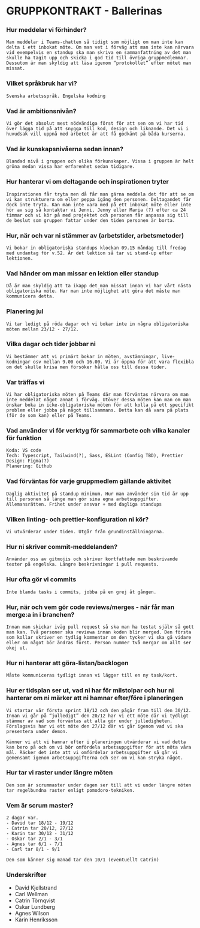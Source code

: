 # GRUPPKONTRAKT - Ballerinas	

### Hur meddelar vi förhinder?
    Man meddelar i Teams-chatten så tidigt som möjligt om man inte kan delta i ett inbokat möte. Om man vet i förväg att man inte kan närvara vid exempelvis en standup ska man skriva en sammanfattning av det man skulle ha tagit upp och skicka i god tid till övriga gruppmedlemmar. Dessutom är man skyldig att läsa igenom “protokollet” efter mötet man missat.

### Vilket språkbruk har vi?
    Svenska arbetsspråk. Engelska kodning

### Vad är ambitionsnivån?
    Vi gör det absolut mest nödvändiga först för att sen om vi har tid över lägga tid på att snygga till kod, design och liknande. Det vi i huvudsak vill uppnå med arbetet är att få godkänt på båda kurserna. 

### Vad är kunskapsnivåerna sedan innan?
    Blandad nivå i gruppen och olika förkunskaper. Vissa i gruppen är helt gröna medan vissa har erfarenhet sedan tidigare.

### Hur hanterar vi om deltagande och inspirationen tryter
    Inspirationen får tryta men då får man gärna meddela det för att se om vi kan strukturera om eller peppa igång den personen. Deltagandet får dock inte tryta. Kan man inte vara med på ett inbokat möte eller inte hör av sig så kontaktar vi Jenni, Jenny eller Maria (?) efter ca 24 timmar och vi kör på med projektet och personen får anpassa sig till de beslut som gruppen fattar under den tiden personen är borta. 

### Hur, när och var ni stämmer av (arbetstider, arbetsmetoder)
    Vi bokar in obligatoriska standups klockan 09.15 måndag till fredag med undantag för v.52. Är det lektion så tar vi stand-up efter lektionen. 

### Vad händer om man missar en lektion eller standup
    Då är man skyldig att ta ikapp det man missat innan vi har vårt nästa obligatoriska möte. Har man inte möjlighet att göra det måste man kommunicera detta. 

### Planering jul
    Vi tar ledigt på röda dagar och vi bokar inte in några obligatoriska möten mellan 23/12 - 27/12. 

### Vilka dagar och tider jobbar ni
    Vi bestämmer att vi primärt bokar in möten, avstämningar, live-kodningar osv mellan 9.00 och 16.00. Vi är öppna för att vara flexibla om det skulle krisa men försöker hålla oss till dessa tider. 

### Var träffas vi 
    Vi har obligatoriska möten på Teams där man förväntas närvara om man inte meddelat något annat i förväg. Utöver dessa möten kan man om man önskar boka in icke-obligatoriska möten för att kolla på ett specifikt problem eller jobba på något tillsammans. Detta kan då vara på plats (för de som kan) eller på Teams. 

### Vad använder vi för verktyg för sammarbete och vilka kanaler för funktion
    Koda: VS code
    Tech: Typescript, Tailwind(?), Sass, ESLint (Config TBD), Prettier
    Design: Figma(?)
    Planering: Github 

### Vad förväntas för varje gruppmedlem gällande aktivitet
    Daglig aktivitet på standup minimum. Hur man använder sin tid är upp till personen så länge man gör sina egna arbetsuppgifter. Allemansrätten. Frihet under ansvar + med dagliga standups

### Vilken linting- och prettier-konfiguration ni kör?
    Vi utvärderar under tiden. Utgår från grundinställningarna. 

### Hur ni skriver commit-meddelanden?
    Använder oss av gitmojis och skriver kortfattade men beskrivande texter på engelska. Längre beskrivningar i pull requests.

### Hur ofta gör vi commits
    Inte blanda tasks i commits, jobba på en grej åt gången.

### Hur, när och vem gör code reviews/merges - när får man merge:a in i branchen?
    Innan man skickar iväg pull request så ska man ha testat själv så gott man kan. Två personer ska reviewa innan koden blir merged. Den första som kollar skriver en tydlig kommentar om den tycker vi ska gå vidare eller om något bör ändras först. Person nummer två mergar om allt ser okej ut. 

### Hur ni hanterar att göra-listan/backlogen
    Måste kommuniceras tydligt innan vi lägger till en ny task/kort.

### Hur er tidsplan ser ut, vad ni har för milstolpar och hur ni hanterar om ni märker att ni hamnar efter/före i planeringen
    Vi startar vår första sprint 18/12 och den pågår fram till den 30/12. Innan vi går på “julledigt” den 20/12 har vi ett möte där vi tydligt stämmer av vad som förväntas att alla gör under julledigheten. Förslagsvis har vi ett möte den 27/12 där vi går igenom vad vi ska presentera under demon. 
    
    Känner vi att vi hamnar efter i planeringen utvärderar vi vad detta kan bero på och om vi bör omfördela arbetsuppgifter för att möta våra mål. Räcker det inte att vi omfördelar arbetsuppgifter så går vi gemensamt igenom arbetsuppgifterna och ser om vi kan stryka något. 

### Hur tar vi raster under längre möten
    Den som är scrummaster under dagen ser till att vi under längre möten tar regelbundna raster enligt pomodoro-tekniken. 

### Vem är scrum master?
    2 dagar var. 
    - David tar 18/12 - 19/12
    - Catrin tar 20/12, 27/12
    - Karin tar 30/12 - 31/12 
    - Oskar tar 2/1 - 3/1
    - Agnes tar 6/1 - 7/1
    - Carl tar 8/1 - 9/1

    Den som känner sig manad tar den 10/1 (eventuellt Catrin) 

### Underskrifter 
- David Kjellstrand
- Carl Wellman 
- Catrin Törnqvist
- Oskar Lundberg
- Agnes Wilson
- Karin Henriksson
